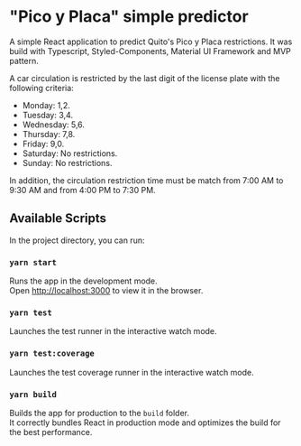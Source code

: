 # "Pico y Placa" simple predictor

A simple React application to predict Quito's Pico y Placa restrictions. It was build with Typescript, Styled-Components, Material UI Framework and MVP pattern.

A car circulation is restricted by the last digit of the license plate with the following criteria:
- Monday: 1,2.
- Tuesday: 3,4.
- Wednesday: 5,6.
- Thursday: 7,8.
- Friday: 9,0.
- Saturday: No restrictions.
- Sunday: No restrictions.

In addition, the circulation restriction time must be match from 7:00 AM to 9:30 AM and from 4:00 PM to 7:30 PM.

## Available Scripts

In the project directory, you can run:

### `yarn start`

Runs the app in the development mode.\
Open [http://localhost:3000](http://localhost:3000) to view it in the browser.

### `yarn test`

Launches the test runner in the interactive watch mode.

### `yarn test:coverage`

Launches the test coverage runner in the interactive watch mode.

### `yarn build`

Builds the app for production to the `build` folder.\
It correctly bundles React in production mode and optimizes the build for the best performance.


